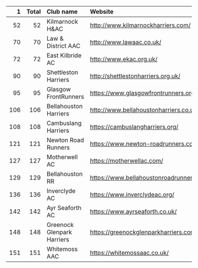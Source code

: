 |   1 |   Total | Club name                  | Website                                    |
|----:|--------:|:---------------------------|:-------------------------------------------|
|  52 |      52 | Kilmarnock H&AC            | http://www.kilmarnockharriers.com/         |
|  70 |      70 | Law & District AAC         | http://www.lawaac.co.uk/                   |
|  72 |      72 | East Kilbride AC           | http://www.ekac.org.uk/                    |
|  90 |      90 | Shettleston Harriers       | http://shettlestonharriers.org.uk/         |
|  95 |      95 | Glasgow FrontRunners       | https://www.glasgowfrontrunners.org/       |
| 106 |     106 | Bellahouston Harriers      | http://www.bellahoustonharriers.co.uk/     |
| 108 |     108 | Cambuslang Harriers        | https://cambuslangharriers.org/            |
| 121 |     121 | Newton Road Runners        | https://www.newton-roadrunners.com/        |
| 127 |     127 | Motherwell AC              | https://motherwellac.com/                  |
| 129 |     129 | Bellahouston RR            | https://www.bellahoustonroadrunners.co.uk/ |
| 136 |     136 | Inverclyde AC              | https://www.inverclydeac.org/              |
| 142 |     142 | Ayr Seaforth AC            | https://www.ayrseaforth.co.uk/             |
| 148 |     148 | Greenock Glenpark Harriers | https://greenockglenparkharriers.com/      |
| 151 |     151 | Whitemoss AAC              | https://whitemossaac.co.uk/                |
